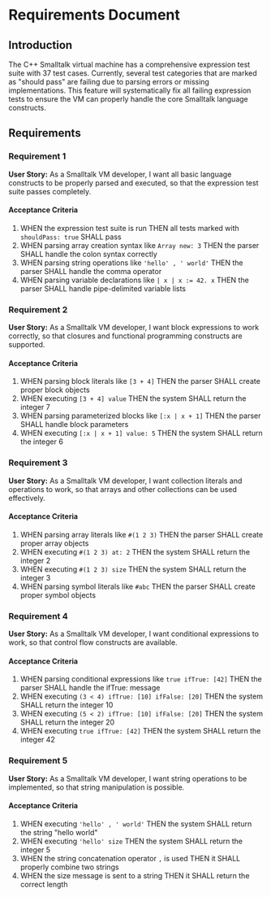 # Requirements Document

## Introduction

The C++ Smalltalk virtual machine has a comprehensive expression test suite with 37 test cases. Currently, several test categories that are marked as "should pass" are failing due to parsing errors or missing implementations. This feature will systematically fix all failing expression tests to ensure the VM can properly handle the core Smalltalk language constructs.

## Requirements

### Requirement 1

**User Story:** As a Smalltalk VM developer, I want all basic language constructs to be properly parsed and executed, so that the expression test suite passes completely.

#### Acceptance Criteria

1. WHEN the expression test suite is run THEN all tests marked with `shouldPass: true` SHALL pass
2. WHEN parsing array creation syntax like `Array new: 3` THEN the parser SHALL handle the colon syntax correctly
3. WHEN parsing string operations like `'hello' , ' world'` THEN the parser SHALL handle the comma operator
4. WHEN parsing variable declarations like `| x | x := 42. x` THEN the parser SHALL handle pipe-delimited variable lists

### Requirement 2

**User Story:** As a Smalltalk VM developer, I want block expressions to work correctly, so that closures and functional programming constructs are supported.

#### Acceptance Criteria

1. WHEN parsing block literals like `[3 + 4]` THEN the parser SHALL create proper block objects
2. WHEN executing `[3 + 4] value` THEN the system SHALL return the integer 7
3. WHEN parsing parameterized blocks like `[:x | x + 1]` THEN the parser SHALL handle block parameters
4. WHEN executing `[:x | x + 1] value: 5` THEN the system SHALL return the integer 6

### Requirement 3

**User Story:** As a Smalltalk VM developer, I want collection literals and operations to work, so that arrays and other collections can be used effectively.

#### Acceptance Criteria

1. WHEN parsing array literals like `#(1 2 3)` THEN the parser SHALL create proper array objects
2. WHEN executing `#(1 2 3) at: 2` THEN the system SHALL return the integer 2
3. WHEN executing `#(1 2 3) size` THEN the system SHALL return the integer 3
4. WHEN parsing symbol literals like `#abc` THEN the parser SHALL create proper symbol objects

### Requirement 4

**User Story:** As a Smalltalk VM developer, I want conditional expressions to work, so that control flow constructs are available.

#### Acceptance Criteria

1. WHEN parsing conditional expressions like `true ifTrue: [42]` THEN the parser SHALL handle the ifTrue: message
2. WHEN executing `(3 < 4) ifTrue: [10] ifFalse: [20]` THEN the system SHALL return the integer 10
3. WHEN executing `(5 < 2) ifTrue: [10] ifFalse: [20]` THEN the system SHALL return the integer 20
4. WHEN executing `true ifTrue: [42]` THEN the system SHALL return the integer 42

### Requirement 5

**User Story:** As a Smalltalk VM developer, I want string operations to be implemented, so that string manipulation is possible.

#### Acceptance Criteria

1. WHEN executing `'hello' , ' world'` THEN the system SHALL return the string "hello world"
2. WHEN executing `'hello' size` THEN the system SHALL return the integer 5
3. WHEN the string concatenation operator `,` is used THEN it SHALL properly combine two strings
4. WHEN the size message is sent to a string THEN it SHALL return the correct length
